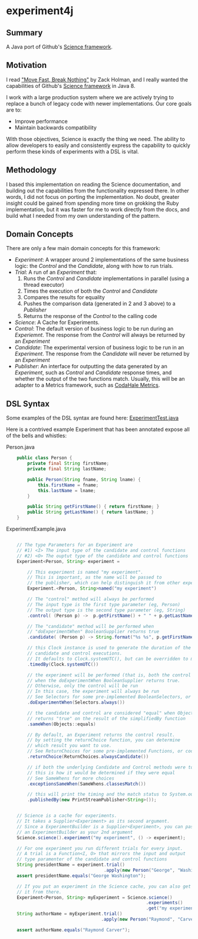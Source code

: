 experiment4j
============

Summary
-------
A Java port of Github's [Science framework](https://github.com/github/dat-science).

Motivation
----------
I read ["Move Fast, Break Nothing"](http://zachholman.com/talk/move-fast-break-nothing/) by Zack Holman, and I 
really wanted the capabilities of Github's [Science framework](https://github.com/github/dat-science) in Java 8.

I work with a large production system where we are actively trying to replace a bunch of legacy code with
newer implementations. Our core goals are to: 
* Improve performance
* Maintain backwards compatibility

With those objectives, Science is exactly the thing we need. The ability to allow developers to easily and consistently express the capability to quickly perform these kinds of experiments with a DSL is vital.

Methodology
-----------
I based this implementation on reading the Science documentation, and building out the capabilities from the
functionality expressed there. In other words, I did not focus on porting the implementation. No doubt, greater insight could be gained from spending more time on grokking the Ruby implementation, but it was faster for me to work directly from the docs, and build what I needed from my own understanding of the pattern.

Domain Concepts
---------------
There are only a few main domain concepts for this framework:

* _Experiment_: A wrapper around 2 implementations of the same business logic: the _Control_ and the _Candidate_, along with how to run trials.
* _Trial_: A run of an _Experiment_ that:
  1. Runs the _Control_ and _Candidate_ implementations in parallel (using a thread executor)
  2. Times the execution of both the _Control_ and _Candidate_
  3. Compares the results for equality
  3. Pushes the comparison data (generated in 2 and 3 above) to a _Publisher_
  4. Returns the response of the _Control_ to the calling code
* _Science_: A Cache for Experiments.
* _Control_: The default version of business logic to be run during an _Experiemnt_. The response from the _Control_ will always be returned by an _Experiment_
* _Candidate_: The experimental version of business logic to be run in an _Experiment_. The response from the _Candidate_ will never be returned by an _Experiment_
* _Publisher_: An interface for outputting the data generated by an _Experiment_, such as _Control_ and _Candidate_ response times, and whether the output of the two functions match. Usually, this will be an adapter to a Metrics framework, such as [CodaHale Metrics](http://mvnrepository.com/artifact/com.codahale.metrics).

DSL Syntax
----------
Some examples of the DSL syntax are found here: [ExperimentTest.java](https://github.com/dannwebster/experiment4j/blob/master/src/test/java/com/ticketmaster/exp/ExperimentTest.java)

Here is a contrived example Experiment that has been annotated expose all of the bells and whistles:

Person.java

```java
    public class Person {
        private final String firstName;
        private final String lastName;

        public Person(String fname, String lname) {
            this.firstName = fname;
            this.lastName = lname;
        }

        public String getFirstName() { return firstName; }
        public String getLastName() { return lastName; }
    }
```

ExperimentExample.java

```java

    // The type Parameters for an Experiment are
    // #1) <I> The input type of the candidate and control functions
    // #2) <O> The ouptut type of the candidate and control functions
    Experiment<Person, String> experiment = 

        // This experiment is named "my experiment".
        // This is important, as the name will be passed to 
        // the publisher, which can help distinguish it from other experiments.
        Experiment.<Person, String>named("my experiment")

        // The "control" method will always be performed 
        // The input type is the first type parameter (eg, Person)
        // The output type is the second type parameter (eg, String)
        .control( (Person p) ->  p.getFirstName() + " " + p.getLastName() ) 

        // The "candidate" method will be performed when 
        // "doExperimentWhen" BooleanSupplier returns true
        .candidate( (Person p) -> String.format("%s %s", p.getFirstName(), p.getLastName()) )

        // this Clock instance is used to generate the duration of the 
        // candidate and control executions.
        // It defaults to Clock.systemUTC(), but can be overridden to make testing easier
        .timedBy(Clock.systemUTC())

        // the experiment will be performed (that is, both the control and the candidate will be run)
        // when the doExperimentWhen BooleanSupplier returns true.
        // Otherwise, only the control will be run
        // In this case, the experiment will always be run 
        // See Selectors for some pre-implemented BooleanSelectors, or code your own 
        .doExperimentWhen(Selectors.always())  

        // the candidate and control are considered "equal" when Object.equals() 
        // returns "true" on the result of the simplifiedBy function
        .sameWhen(Objects::equals) 

        // By default, an Experiment returns the control result.
        // by setting the returnChoice function, you can determine
        // which result you want to use. 
        // See ReturnChoices for some pre-implemented Functions, or code your own 
        .returnChoice(ReturnChoices.alwaysCandidate())

        // if both the underlying Candidate and Control methods were to throw exceptions, 
        // this is how it would be determined if they were equal
        // See SameWhens for more choices
        .exceptionsSameWhen(SameWhens.classesMatch()) 

        // this will print the timing and the match status to System.out,
        .publishedBy(new PrintStreamPublisher<String>());


    // Science is a cache for experiments.
    // It takes a Supplier<Experiment> as its second argument.
    // Since a ExperimentBuilder is a Supplier<Experiment>, you can pass
    // an ExperimentBuilder as your 2nd argument
    Science.science().experiment("my experiment", () -> experiment);

    // For one experiment you run different trials for every input.
    // A trial is a Function<I, O> that mirrors the input and output
    // type paramenter of the candidate and control functions
    String presidentName = experiment.trial()
                                     .apply(new Person("George", "Washington"));
    assert presidentName.equals("George Washington");

    // If you put an experiment in the Science cache, you can also get
    // it from there.
    Experiment<Person, String> myExperiment = Science.science()
                                                     .experiments()
                                                     .get("my experiment");
    String authorName = myExperiment.trial()
                                    .apply(new Person("Raymond", "Carver"));

    assert authorName.equals("Raymond Carver");
```
